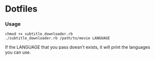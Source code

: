 # Dotfiles

### Usage

```
chmod +x subtitle_downloader.rb
./subtitle_downloader.rb /path/to/movie LANGUAGE
```

If the LANGUAGE that you pass doesn't exists, it will print the languages you
can use.
